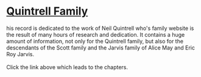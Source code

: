 # [Quintrell Family](https://jarvis-genealogy.github.io/Quintrell-Family/)

his record is dedicated to the work of Neil Quintrell who's family website is the result of many hours of research and dedication. It contains a huge amount of information, not only for the Quintrell family, but also for the descendants of the Scott family and the Jarvis family of Alice May and Eric Roy Jarvis.<br><br>Click the link above which leads to the chapters.

